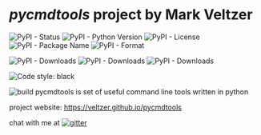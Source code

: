 
# *pycmdtools* project by Mark Veltzer

![PyPI - Status](https://img.shields.io/pypi/status/pycmdtools)
![PyPI - Python Version](https://img.shields.io/pypi/pyversions/pycmdtools)
![PyPI - License](https://img.shields.io/pypi/l/pycmdtools)
![PyPI - Package Name](https://img.shields.io/pypi/v/pycmdtools)
![PyPI - Format](https://img.shields.io/pypi/format/pycmdtools)

![PyPI - Downloads](https://img.shields.io/pypi/dd/pycmdtools)
![PyPI - Downloads](https://img.shields.io/pypi/dw/pycmdtools)
![PyPI - Downloads](https://img.shields.io/pypi/dm/pycmdtools)

![Code style: black](https://img.shields.io/badge/code%20style-black-000000.svg)

![build](https://github.com/veltzer/pycmdtools/workflows/build/badge.svg)
pycmdtools is set of useful command line tools written in python

project website: https://veltzer.github.io/pycmdtools

chat with me at [![gitter](https://badges.gitter.im/Join%20Chat.svg)](https://gitter.im/veltzer/mark.veltzer)


